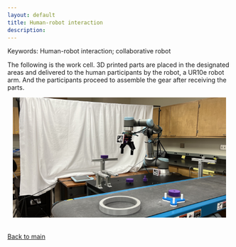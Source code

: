 ```yaml
---
layout: default
title: Human-robot interaction
description: 
---
```


Keywords: Human-robot interaction; collaborative robot

The following is the work cell. 3D printed parts are placed in the designated areas and delivered to the human participants by the robot, a UR10e robot arm. And the participants proceed to assemble the gear after receiving the parts.
<br/>
<center>
<img src="../images/HRI.png" width="480" height="270"/>
</center>
<br/>

[Back to main](https://jhugj.github.io/web-repo/)